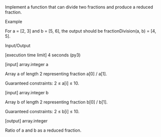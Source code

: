 Implement a function that can divide two fractions and produce a reduced fraction.

Example

For a = [2, 3] and b = [5, 6], the output should be
fractionDivision(a, b) = [4, 5].

Input/Output

[execution time limit] 4 seconds (py3)

[input] array.integer a

Array a of length 2 representing fraction a[0] / a[1].

Guaranteed constraints:
2 ≤ a[i] ≤ 10.

[input] array.integer b

Array b of length 2 representing fraction b[0] / b[1].

Guaranteed constraints:
2 ≤ b[i] ≤ 10.

[output] array.integer

Ratio of a and b as a reduced fraction.